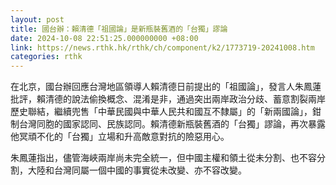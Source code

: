 ```yaml
---
layout: post
title: 國台辦：賴清德「祖國論」是新瓶裝舊酒的「台獨」謬論
date: 2024-10-08 22:51:25.000000000 +08:00
link: https://news.rthk.hk/rthk/ch/component/k2/1773719-20241008.htm
categories: rthk
---
```


在北京，國台辦回應台灣地區領導人賴清德日前提出的「祖國論」，發言人朱鳳蓮批評，賴清德的說法偷換概念、混淆是非，通過突出兩岸政治分歧、蓄意割裂兩岸歷史聯結，繼續兜售「中華民國與中華人民共和國互不隸屬」的「新兩國論」，鉗制台灣同胞的國家認同、民族認同。賴清德新瓶裝舊酒的「台獨」謬論，再次暴露他冥頑不化的「台獨」立場和升高敵意對抗的險惡用心。

朱鳳蓮指出，儘管海峽兩岸尚未完全統一，但中國主權和領土從未分割、也不容分割，大陸和台灣同屬一個中國的事實從未改變、亦不容改變。
